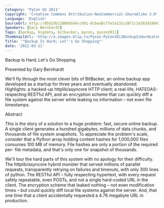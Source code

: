 ```yaml
---
Category: 'PyCon US 2011'
Copyright: 'Creative Commons Attribution-NonCommercial-ShareAlike 3.0'
Language: 'English'
SourceUrl: http://05d2db1380b6504cc981-8cbed8cf7e3a131cd8f1c3e383d10041.r93.cf2.rackcdn.com/pycon-us-2011/424_backup-is-hard-let-s-go-shopping.mp4
Speakers: [Gary Bernhardt]
Tags: [backup, bigdata, bitbacker, pycon, pycon2011]
ThumbnailUrl: 'http://a.images.blip.tv/Pycon-PyCon2011BackupIsHardLetsGoShopping206.png'
Title: '"Backup Is Hard; Let''s Go Shopping"'
date: '2011-03-11'
---
```

Backup Is Hard; Let's Go Shopping

Presented by Gary Bernhardt

We'll fly through the most clever bits of BitBacker, an online backup app
developed as a startup for three years and eventually abandoned. Highlights: a
hacked-up httplib/asyncore HTTP client; a real-life, HATEOAS-respecting
RESTful API, and an encryption scheme that can quickly diff a file system
against the server while leaking no information – not even file timestamps.

Abstract

This is the story of a solution to a huge problem: fast, secure online backup.
A single client generates a hundred gigabytes, millions of data chunks, and
thousands of file system snapshots. To appreciate the problem's scale,
consider that a Python array holding content hashes for 1,000,000 files
consumes 100 MB of memory. File hashes are only a portion of the required per-
file metadata, and that's only one for snapshot of thousands.

We'll tour the hard parts of this system with no apology for their difficulty.
The httplib/asyncore hybrid monster that served millions of parallel requests,
transparently retrying on failures and timeouts, with only 300 lines of
python. The RESTful API – fully respecting hypertext, with every request
safely repeatable, even POSTs, and not a single hard-coded URL in the client.
The encryption scheme that leaked nothing – not even modification times – but
could quickly diff local file systems against the server. And, that one time
that a client accidentally requested a 4.76 megabyte URL in production.

